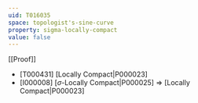 ```yaml
---
uid: T016035
space: topologist's-sine-curve
property: sigma-locally-compact
value: false
---
```

[[Proof]]

* [T000431] [Locally Compact|P000023]
* [I000008] [$\sigma$-Locally Compact|P000025] => [Locally Compact|P000023]

